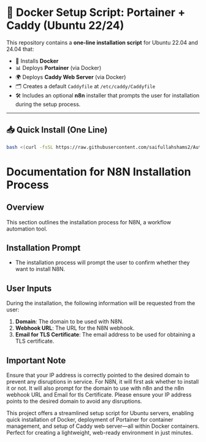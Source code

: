 # 🚀 Docker Setup Script: Portainer + Caddy (Ubuntu 22/24)

This repository contains a **one-line installation script** for Ubuntu 22.04 and 24.04 that:

- 🐳 Installs **Docker**
- 📊 Deploys **Portainer** (via Docker)
- 🌍 Deploys **Caddy Web Server** (via Docker)
- 🗂️ Creates a default `Caddyfile` at `/etc/caddy/Caddyfile`
- 🛠️ Includes an optional **n8n** installer that prompts the user for installation during the setup process.
---

## 📥 Quick Install (One Line)

```bash
bash <(curl -fsSL https://raw.githubusercontent.com/saifullahshams2/Auto-Install-Docker/main/install.sh)
```

# Documentation for N8N Installation Process

## Overview
This section outlines the installation process for N8N, a workflow automation tool.

## Installation Prompt
- The installation process will prompt the user to confirm whether they want to install N8N.

## User Inputs
During the installation, the following information will be requested from the user:
1. **Domain**: The domain to be used with N8N.
2. **Webhook URL**: The URL for the N8N webhook.
3. **Email for TLS Certificate**: The email address to be used for obtaining a TLS certificate.

## Important Note
Ensure that your IP address is correctly pointed to the desired domain to prevent any disruptions in service.
For N8N, it will first ask whether to install it or not. It will also prompt for the domain to use with n8n and the n8n webhook URL and Email for tls Certificate.
Please ensure your IP address points to the desired domain to avoid any disruptions.

This project offers a streamlined setup script for Ubuntu servers, enabling quick installation of Docker, deployment of Portainer for container management, and setup of Caddy web server—all within Docker containers. Perfect for creating a lightweight, web-ready environment in just minutes.

